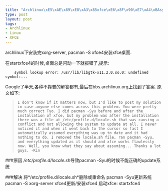 ```yaml
--- 
title: "Archlinux\xE5\xAE\x89\xE8\xA3\x85xfce\xE6\x8F\x90\xE7\xA4\xBAsymbol lookup error"
type: post
layout: post
tags: 
- Archlinux
- Linux
- XFCE
---
```



archlinux下安装完xorg-server, pacman -S xfce4安装xfce桌面.

在startxfce4的时候,桌面总是闪动一下就报错了,提示:

		symbol lookup error: /usr/lib/libgtk-x11.2.0.so.0: undefined symbol:...

Google了半天,各种不靠普的解答都有,最后在bbs.archlinux.org上找到了答案. 原文如下:

>`I don't know if it matters now, but I'd like to post my solution in case anyone else comes across this problem.
You were pretty much correct Tyo. I did pacman -Syu before and after the installation of xfce, but my problem was after the installation there was a file at /etc/profile.d/locale.sh that was causing a conflict and not allowing the system to update at all. I never noticed it and when it went back to the cursor so fast I automatically assumed everything was up to date and it had nothing to do. I removed the locale.sh file, ran pacman -Syu, and everything updated as it should and xfce works flawlessly now.
Well, you know what they say about assuming...
Thanks a lot guys.
-Kin
`

###原因
*/etc/profile.d/locale.sh*导致pacman -Syu的时候不能正确的update系统

###解决
将*/etc/profile.d/locale.sh*删除或重命名
pacman -Syu更新系统
pacman -S xorg-server xfce4更新/安装xfce4
启动xfce: startxfce4

